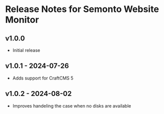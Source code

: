# Release Notes for Semonto Website Monitor

## v1.0.0
- Initial release

## v1.0.1 - 2024-07-26
- Adds support for CraftCMS 5

## v1.0.2 - 2024-08-02
- Improves handeling the case when no disks are available
